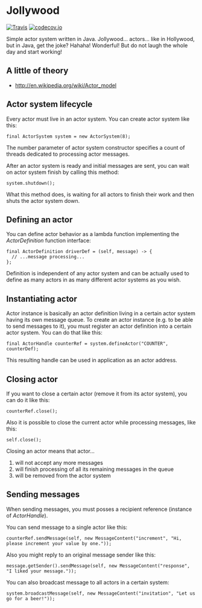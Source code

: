 # Jollywood

[![Travis](https://travis-ci.org/voho/jollywood.svg?branch=master)](https://travis-ci.org/voho/jollywood) [![codecov.io](https://codecov.io/github/voho/jollywood/coverage.svg?branch=master)](https://codecov.io/github/voho/jollywood?branch=master)

Simple actor system written in Java.
Jollywood... actors... like in Hollywood, but in Java, get the joke?
Hahaha! Wonderful! But do not laugh the whole day and start working!

## A little of theory

- http://en.wikipedia.org/wiki/Actor_model

## Actor system lifecycle

Every actor must live in an actor system.
You can create actor system like this:

    final ActorSystem system = new ActorSystem(8);

The number parameter of actor system constructor specifies a count of threads dedicated to processing actor messages.

After an actor system is ready and initial messages are sent, you can wait on actor system finish by calling this method:

    system.shutdown();
    
What this method does, is waiting for all actors to finish their work and then shuts the actor system down.

## Defining an actor

You can define actor behavior as a lambda function implementing the *ActorDefinition* function interface:

    final ActorDefinition driverDef = (self, message) -> {
      // ...message processing...
    };

Definition is independent of any actor system and can be actually used to define as many actors in as many different actor systems as you wish.

## Instantiating actor

Actor instance is basically an actor definition living in a certain actor system having its own message queue.
To create an actor instance (e.g. to be able to send messages to it), you must register an actor definition into a certain actor system.
You can do that like this:

    final ActorHandle counterRef = system.defineActor("COUNTER", counterDef);

This resulting handle can be used in application as an actor address.

## Closing actor

If you want to close a certain actor (remove it from its actor system), you can do it like this:

    counterRef.close();

Also it is possible to close the current actor while processing messages, like this:

    self.close();

Closing an actor means that actor...

1. will not accept any more messages
1. will finish processing of all its remaining messages in the queue
1. will be removed from the actor system

## Sending messages

When sending messages, you must posses a recipient reference (instance of *ActorHandle*).

You can send message to a single actor like this:

    counterRef.sendMessage(self, new MessageContent("increment", "Hi, please increment your value by one."));

Also you might reply to an original message sender like this:

    message.getSender().sendMessage(self, new MessageContent("response", "I liked your message."));

You can also broadcast message to all actors in a certain system:

    system.broadcastMessage(self, new MessageContent("invitation", "Let us go for a beer!"));
